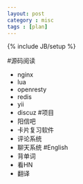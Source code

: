 ```yaml
---
layout: post
category : misc
tags : [plan]
---
```

{% include JB/setup %}

#源码阅读
* nginx
* lua
* openresty
* redis
* yii
* discuz
#项目
* 阳信吧
* 卡片复习软件
* 评论系统
* 聊天系统
#English
* 背单词
* 看HN
* 翻译